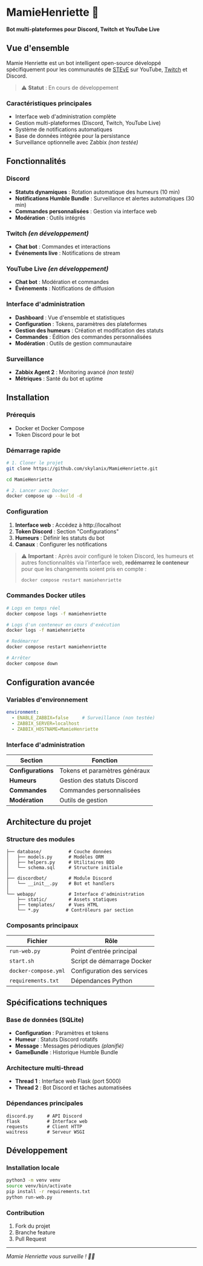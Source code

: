 # MamieHenriette 👵

**Bot multi-plateformes pour Discord, Twitch et YouTube Live**


## Vue d'ensemble

Mamie Henriette est un bot intelligent open-source développé spécifiquement pour les communautés de [STEvE](https://www.youtube.com/@STEvE_YT) sur YouTube, [Twitch](https://www.twitch.tv/steve_yt) et Discord.

> ⚠️ **Statut** : En cours de développement

### Caractéristiques principales

- Interface web d'administration complète
- Gestion multi-plateformes (Discord, Twitch, YouTube Live)
- Système de notifications automatiques
- Base de données intégrée pour la persistance
- Surveillance optionnelle avec Zabbix *(non testée)*

## Fonctionnalités

### Discord
- **Statuts dynamiques** : Rotation automatique des humeurs (10 min)
- **Notifications Humble Bundle** : Surveillance et alertes automatiques (30 min)
- **Commandes personnalisées** : Gestion via interface web
- **Modération** : Outils intégrés

### Twitch *(en développement)*
- **Chat bot** : Commandes et interactions
- **Événements live** : Notifications de stream

### YouTube Live *(en développement)*
- **Chat bot** : Modération et commandes
- **Événements** : Notifications de diffusion

### Interface d'administration
- **Dashboard** : Vue d'ensemble et statistiques
- **Configuration** : Tokens, paramètres des plateformes
- **Gestion des humeurs** : Création et modification des statuts
- **Commandes** : Édition des commandes personnalisées
- **Modération** : Outils de gestion communautaire

### Surveillance
- **Zabbix Agent 2** : Monitoring avancé *(non testé)*
- **Métriques** : Santé du bot et uptime

## Installation

### Prérequis
- Docker et Docker Compose
- Token Discord pour le bot

### Démarrage rapide

```bash
# 1. Cloner le projet
git clone https://github.com/skylanix/MamieHenriette.git
```

```bash
cd MamieHenriette
```

```bash
# 2. Lancer avec Docker
docker compose up --build -d
```

### Configuration

1. **Interface web** : Accédez à http://localhost
2. **Token Discord** : Section "Configurations"
3. **Humeurs** : Définir les statuts du bot
4. **Canaux** : Configurer les notifications

> ⚠️ **Important** : Après avoir configuré le token Discord, les humeurs et autres fonctionnalités via l'interface web, **redémarrez le conteneur** pour que les changements soient pris en compte :
> ```bash
> docker compose restart mamiehenriette
> ```

### Commandes Docker utiles

```bash
# Logs en temps réel
docker compose logs -f mamiehenriette
```

```bash
# Logs d'un conteneur en cours d'exécution
docker logs -f mamiehenriette
```

```bash
# Redémarrer
docker compose restart mamiehenriette
```

```bash
# Arrêter
docker compose down
```

## Configuration avancée

### Variables d'environnement

```yaml
environment:
  - ENABLE_ZABBIX=false     # Surveillance (non testée)
  - ZABBIX_SERVER=localhost
  - ZABBIX_HOSTNAME=MamieHenriette
```

### Interface d'administration

| Section | Fonction |
|---------|----------|
| **Configurations** | Tokens et paramètres généraux |
| **Humeurs** | Gestion des statuts Discord |
| **Commandes** | Commandes personnalisées |
| **Modération** | Outils de gestion |

## Architecture du projet

### Structure des modules

```
├── database/          # Couche données
│   ├── models.py      # Modèles ORM
│   ├── helpers.py     # Utilitaires BDD
│   └── schema.sql     # Structure initiale
│
├── discordbot/        # Module Discord
│   └── __init__.py    # Bot et handlers
│
└── webapp/            # Interface d'administration
    ├── static/        # Assets statiques
    ├── templates/     # Vues HTML
    └── *.py          # Contrôleurs par section
```

### Composants principaux

| Fichier | Rôle |
|---------|------|
| `run-web.py` | Point d'entrée principal |
| `start.sh` | Script de démarrage Docker |
| `docker-compose.yml` | Configuration des services |
| `requirements.txt` | Dépendances Python |

## Spécifications techniques

### Base de données (SQLite)
- **Configuration** : Paramètres et tokens
- **Humeur** : Statuts Discord rotatifs
- **Message** : Messages périodiques *(planifié)*
- **GameBundle** : Historique Humble Bundle

### Architecture multi-thread
- **Thread 1** : Interface web Flask (port 5000)
- **Thread 2** : Bot Discord et tâches automatisées

### Dépendances principales
```
discord.py     # API Discord
flask          # Interface web
requests       # Client HTTP
waitress       # Serveur WSGI
```

## Développement

### Installation locale
```bash
python3 -m venv venv
source venv/bin/activate
pip install -r requirements.txt
python run-web.py
```

### Contribution
1. Fork du projet
2. Branche feature
3. Pull Request

---

*Mamie Henriette vous surveille ! 👵👀*